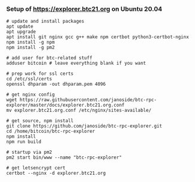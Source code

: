 ### Setup of https://explorer.btc21.org on Ubuntu 20.04

    # update and install packages
    apt update
    apt upgrade
    apt install git nginx gcc g++ make npm certbot python3-certbot-nginx
    npm install -g npm
    npm install -g pm2
    
    # add user for btc-related stuff
    adduser bitcoin # leave everything blank if you want
    
    # prep work for ssl certs
    cd /etc/ssl/certs
    openssl dhparam -out dhparam.pem 4096
    
    # get nginx config
    wget https://raw.githubusercontent.com/janoside/btc-rpc-explorer/master/docs/explorer.btc21.org.conf
    mv explorer.btc21.org.conf /etc/nginx/sites-available/

    # get source, npm install
    git clone https://github.com/janoside/btc-rpc-explorer.git
    cd /home/bitcoin/btc-rpc-explorer
    npm install
    npm run build
    
    # startup via pm2
    pm2 start bin/www --name "btc-rpc-explorer"
    
    # get letsencrypt cert
    certbot --nginx -d explorer.btc21.org
